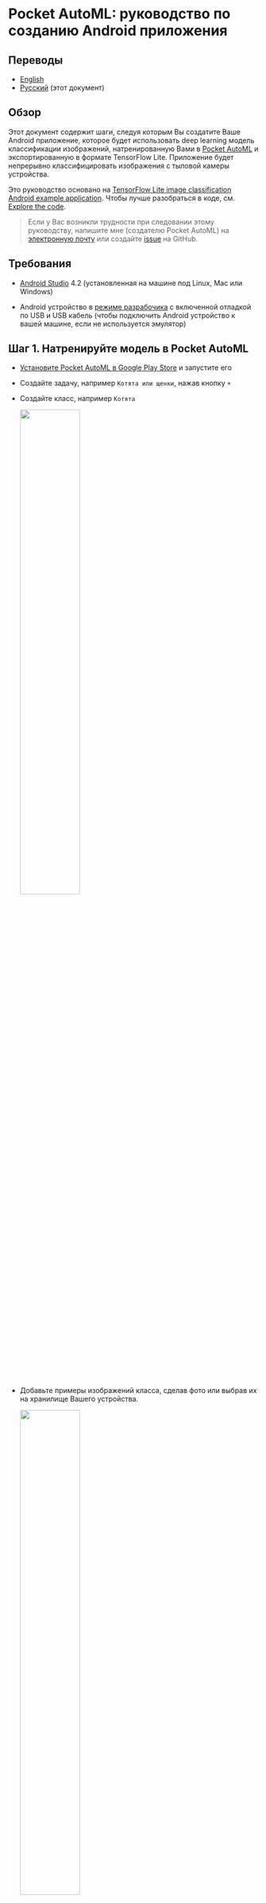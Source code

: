 # Pocket AutoML: руководство по созданию Android приложения

## Переводы

* [English](README.md) 
* [Русский](README_ru.md) (этот документ)

## Обзор

Этот документ содержит шаги, следуя которым Вы создатите Ваше Android приложение, которое будет использовать deep learning модель классификации изображений, натренированную Вами в [Pocket AutoML](https://play.google.com/store/apps/details?id=com.evgeniymamchenko.pocketautoml) и экспортированную в формате TensorFlow Lite. Приложение будет непрерывно классифицировать изображения с тыловой камеры устройства.

Это руководство основано на [TensorFlow Lite image classification Android example application](https://github.com/tensorflow/examples/tree/master/lite/examples/image_classification/android). Чтобы лучше разобраться в коде, см. [Explore the code](EXPLORE_THE_CODE.md).

> Если у Вас возникли трудности при следовании этому руководству, напишите мне (создателю Pocket AutoML) на [электронную почту](mailto:pocket-automl@evgeniymamchenko.com) или создайте [issue](https://github.com/OutSorcerer/pocket-automl-android-tutorial/issues) на GitHub.

## Требования

* [Android Studio](https://developer.android.com/studio) 4.2 (установленная на машине под Linux, Mac или Windows)

* Android устройство в [режиме разрабочика](https://developer.android.com/studio/debug/dev-options) с включенной отладкой по USB и USB кабель (чтобы подключить Android устройство к вашей машине, если не используется эмулятор)

## Шаг 1. Натренируйте модель в Pocket AutoML

* [Установите Pocket AutoML в Google Play Store](https://play.google.com/store/apps/details?id=com.evgeniymamchenko.pocketautoml) и запустите его

* Создайте задачу, например `Котята или щенки`, нажав кнопку `+`

* Создайте класс, например `Котята`
  
  <img src="images/ru/task_with_classes.png?raw=true" style="width: 50%" />

* Добавьте примеры изображений класса, сделав фото или выбрав их на хранилище Вашего устройства.
  
  <img src="images/ru/kitten_images.png?raw=true" style="width: 50%" />

* Вернитесь на страницу задачи, нажав `<-` и повторите шаги выше для каждого класса

* Вернитесь на страницу задачи, нажав `<-`, перейдите на вкладку `МОДЕЛЬ` и нажмите `ТРЕНИРОВАТЬ`

  <img src="images/ru/model_training.png?raw=true" style="width: 50%" />

## Шаг 2. Экспортируйте модель в формате TF Lite из Pocket AutoML

* Нажмите `ЭКСПОРТИРОВАТЬ В ФОРМАТЕ TF LITE`

* Проведите вниз по строке состояния в верхней части экрана, чтобы открыть панель уведомлений и отслеживать прогресс экспорта. Процесс экспорта занимает несколько минут.

  <img src="images/ru/export_notification_progress.png?raw=true" style="width: 50%" />

* Когда экспорт завершён, нажмите `Поделиться моделью` на уведомлении, чтобы открыть стандартный интерфейс Android для обмена файлами, выберите метод обмена, чтобы послать файл модели на ваш ПК (например, пошлите его себе с помощью клиента электронной почты вроде GMail или сохраните его на облачном хранилище вроде Яндекс Диска или Dropbox)
  
  <img src="images/ru/export_notification_share.png?raw=true" style="width: 50%" />


## Шаг 3. Клонируйте репозиторий с кодом примера 

Выполните следующую команду, чтобы получить демо приложение.

```
git clone https://github.com/OutSorcerer/pocket-automl-android-tutorial
```

Откройте код примера в Android Studio. Для этого сперва запустите Android Studio,
выберите `Open an existing project`, затем выберите папку `pocket-automl-android-tutorial`.

<img src="images/classifydemo_img1.png?raw=true" />

В отличие от изначального примера, этот использует только [TFLite Support library](https://www.tensorflow.org/lite/inference_with_metadata/lite_support), чтобы избежать путаницы. Альтернативой является [TensorFlow Lite Task Library](https://www.tensorflow.org/lite/inference_with_metadata/task_library/image_classifier), см. [README](https://github.com/tensorflow/examples/tree/master/lite/examples/image_classification/android#switch-between-inference-solutions-task-library-vs-support-library) изначального примера.

## Шаг 4. Постройте проект в Android Studio

Выберите `Build -> Make Project` и убедитесь, что проект успешно строится. 
`build.gradle` запросит у Вас разрешение скачать отсутствующие компоненты.

<img src="images/classifydemo_img4.png?raw=true" style="width: 40%" />

<img src="images/classifydemo_img2.png?raw=true" style="width: 60%" />

## Шаг 5. Установите и запустите приложение

>Выполните этот шаг, чтобы убедиться, что пример успешно работает в вашей среде со стандартными моделями. 
Следующий шаг продемонстрирует, как добавить в пример Вашу модель, натренированную в Pocket AutoML.

### Запуск на устройстве

Если Вы хотите тестировать приложение на настоящем Anroid устройстве, подключите устройство к компьютеру и одобрите все разрешения на отладку, которые появляются на экране Вашего устройства.
Нажмите `Run -> Run 'app'` в главном меню Android Studio. 
Выберите из списка устройство, куда будет установлено приложение.

### Запуск на эмуляторе

Если Вы хотите тестировать приложение на Android эмуляторе 
* выберите `Tools -> AVD Manager -> Create Virtual Device...`
* выберите тип устройства, например `Pixel 2` (это управляет его разрешением экрана и плотностью пикселей)
* нажмите `Next` и выберите образ системы, рекомендуется `Android 11 (API level 30)`, нажмите `Download` на выбранном образе системы, подождите окончания скачивания, нажмите `Next` и `Finish`
* закройте `AVD Manager`, выберите только что созданное устройство в списке доступных устройств и нажмите `Run -> Run 'app'` в главном меню Android Studio

Если Вы хотите узнать больше, см. [Create and manage virtual devices](https://developer.android.com/studio/run/managing-avds#createavd) в документации Android.

<img src="images/classifydemo_img5.png?raw=true" style="width: 60%" />

<img src="images/classifydemo_img6.png?raw=true" style="width: 70%" />

<img src="images/classifydemo_img7.png?raw=true" style="width: 40%" />

<img src="images/classifydemo_img8.png?raw=true" style="width: 80%" />

Чтобы протестировать приложение, откройте приложение под названием `Pocket AutoML Classify` на Вашем устройстве или эмуляторе.
Когда Вы запускаете приложение впервые, оно запросит доступ к камере.
Переустановка приложения может потребовать удаление предыдущих его установок.

## Шаг 6. Добавьте Вашу модель из Pocket AutoML в пример

* На данный момент у Вас на ПК должен быть файл `<имя_вашей_задачи>.zip`. Разархивируйте его содержимое в папку `pocket-automl-android-tutorial/models/src/main/assets`. Там должны появиться файлы `<имя_вашей_задачи>.tflite` и `<имя_вашей_задачи>.labels.txt`. 

* Откройте `ClassifierPocketAutoML.java` (нажав `Navigate -> Search Everywhere` или нажав `Shift` дважды и напечатав его название)

* Замените реализацию метода `getModelPath` на `return "<имя_вашей_задачи>.tflite";`

* Замените реализацию метода `getLabelPath` на `return "<имя_вашей_задачи>.labels.txt";`

* Запустите приложение, проведите вверх от низа экрана, чтобы раскрыть панель и выберите `Pocket_AutoML` из выпадающего меню `Model`

* Вы увидите предсказанный класс и соответствующую ему вероятность как полужирный текст вверху панели и вероятности других классов ниже. Отличная работа!

  <img src="images/ru/pocket_automl_classify.png?raw=true" style="width: 50%" />

## Следующие шаги

### Приложения

Есть ли у Вас на примете задача, которая может быть решена с помощью модели классификации изображений в мобильном приложении? Это может быть сортировка деталей Lego или управление роботом с помощью жестов.

Я буду рад узнать, что вы создали с помощью Pocket AutoML и этого руководства, и добавлю в этот документ ссылки на Play Store или GitHub.

### Другие платформы

TF Lite может работать не только на Anroid но и на других платформах включая [iOS](https://www.tensorflow.org/lite/guide/ios), [встроенные Linux устройства вроде Raspberry Pi или Coral](https://www.tensorflow.org/lite/guide/python) и [микроконтроллеры](https://www.tensorflow.org/lite/microcontrollers).

### Другие способы тренировки моделей

Вы можете попробовать другие no-code или low-code deep learning решения вроде [Teachable Machine](https://teachablemachine.withgoogle.com/), [Lobe](https://www.lobe.ai/) или [TensorFlow Lite Model Maker](https://www.tensorflow.org/lite/guide/model_maker).

Pocket AutoML использует подход transfer learning, Вы можете сами реализовать его используя руководство [Transfer learning and fine-tuning](https://colab.research.google.com/github/tensorflow/docs/blob/master/site/en/tutorials/images/transfer_learning.ipynb) в Google Colab.

### Изучение глубокого обучения

Если Вы хотите узнать, как лучше тренировать модели и иметь систематическое понимание глубокого обучения я рекомендую [Deep Learning Specialization](https://www.coursera.org/specializations/deep-learning) и [Machine Learning Engineering for Production (MLOps) Specialization](https://www.coursera.org/specializations/machine-learning-engineering-for-production-mlops) на Coursera.

## Attribution statements

TensorFlow, the TensorFlow logo and any related marks are trademarks of Google Inc. Android is a trademark of Google LLC.

## Лицензия

[Apache License 2.0](LICENSE)
